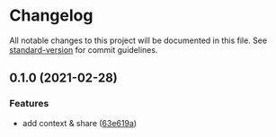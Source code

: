 # Changelog

All notable changes to this project will be documented in this file. See [standard-version](https://github.com/conventional-changelog/standard-version) for commit guidelines.

## 0.1.0 (2021-02-28)


### Features

* add context & share ([63e619a](https://github.com/baizhiheizi/mixin-utils/commit/63e619af8352295677bb704ff5ddc582a053839a))
